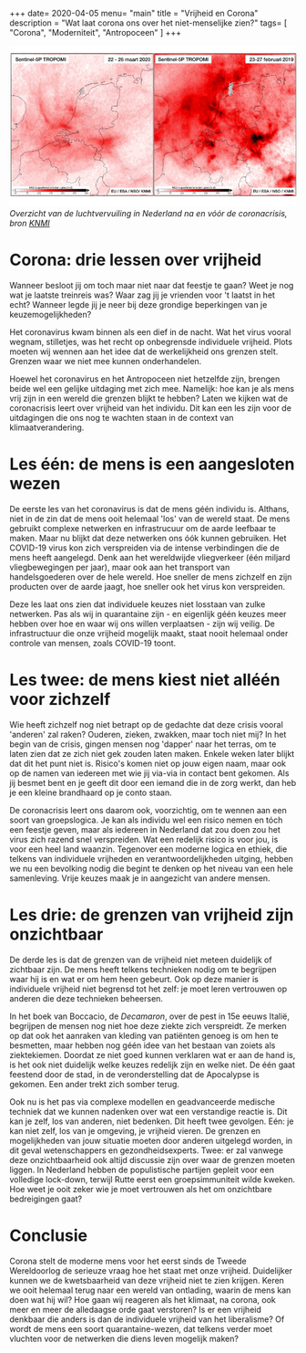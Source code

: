 
+++
date= 2020-04-05
menu= "main"
title = "Vrijheid en Corona"
description = "Wat laat corona ons over het niet-menselijke zien?"
tags= [
    "Corona",
    "Moderniteit",
    "Antropoceen"
]
+++

![](https://github.com/Boreque/deklos/blob/master/static/images/lucht.png?raw=true "Luchtkwaliteit voor en na Corona")
*Overzicht van de luchtvervuiling in Nederland na en vóór de coronacrisis, bron [KNMI](https://www.knmi.nl/over-het-knmi/nieuws/afname-luchtvervuiling-boven-nederland)*

# Corona: drie lessen over vrijheid

Wanneer besloot jij om toch maar niet naar dat feestje te gaan? Weet je nog wat je laatste treinreis was? Waar zag jij je vrienden voor 't laatst in het echt? Wanneer legde jij je neer bij deze grondige beperkingen van je keuzemogelijkheden? <!--more-->

Het coronavirus kwam binnen als een dief in de nacht. Wat het virus vooral wegnam, stilletjes, was het recht op onbegrensde individuele vrijheid. Plots moeten wij wennen aan het idee dat de werkelijkheid ons grenzen stelt. Grenzen waar we niet mee kunnen onderhandelen. 

Hoewel het coronavirus en het Antropoceen niet hetzelfde zijn, brengen beide wel een gelijke uitdaging met zich mee. Namelijk: hoe kan je als mens vrij zijn in een wereld die grenzen blijkt te hebben? Laten we kijken wat de coronacrisis leert over vrijheid van het individu. Dit kan een les zijn voor de uitdagingen die ons nog te wachten staan in de context van klimaatverandering. 

# Les één: de mens is een aangesloten wezen

De eerste les van het coronavirus is dat de mens géén individu is. Althans, niet in de zin dat de mens ooit helemaal 'los' van de wereld staat. De mens gebruikt complexe netwerken en infrastrucuur om de aarde leefbaar te maken. Maar nu blijkt dat deze netwerken ons óók kunnen gebruiken. Het COVID-19 virus kon zich verspreiden via de intense verbindingen die de mens heeft aangelegd. Denk aan het wereldwijde vliegverkeer (één miljard vliegbewegingen per jaar), maar ook aan het transport van handelsgoederen over de hele wereld. Hoe sneller de mens zichzelf en zijn producten over de aarde jaagt, hoe sneller ook het virus kon verspreiden.

Deze les laat ons zien dat individuele keuzes niet losstaan van zulke netwerken. Pas als wij in quarantaine zijn - en eigenlijk géén keuzes meer hebben over hoe en waar wij ons willen verplaatsen - zijn wij veilig. De infrastructuur die onze vrijheid mogelijk maakt, staat nooit helemaal onder controle van mensen, zoals COVID-19 toont. 

# Les twee: de mens kiest niet alléén voor zichzelf

Wie heeft zichzelf nog niet betrapt op de gedachte dat deze crisis vooral 'anderen' zal raken? Ouderen, zieken, zwakken, maar toch niet mij? In het begin van de crisis, gingen mensen nog 'dapper' naar het terras, om te laten zien dat ze zich niet gek zouden laten maken. Enkele weken later blijkt dat dit het punt niet is. Risico's komen niet op jouw eigen naam, maar ook op de namen van iedereen met wie jij via-via in contact bent gekomen. Als jij besmet bent en je geeft dit door een iemand die in de zorg werkt, dan heb je een kleine brandhaard op je conto staan. 

De coronacrisis leert ons daarom ook, voorzichtig, om te wennen aan een soort van groepslogica. Je kan als individu wel een risico nemen en tóch een feestje geven, maar als iedereen in Nederland dat zou doen zou het virus zich razend snel verspreiden. Wat een redelijk risico is voor jou, is voor een heel land waanzin. Tegenover een moderne logica en ethiek, die telkens van individuele vrijheden en verantwoordelijkheden uitging, hebben we nu een bevolking nodig die begint te denken op het niveau van een hele samenleving. Vrije keuzes maak je in aangezicht van andere mensen. 

# Les drie: de grenzen van vrijheid zijn onzichtbaar

De derde les is dat de grenzen van de vrijheid niet meteen duidelijk of zichtbaar zijn. De mens heeft telkens technieken nodig om te begrijpen waar hij is en wat er om hem heen gebeurt. Ook op deze manier is individuele vrijheid niet begrensd tot het zelf: je moet leren vertrouwen op anderen die deze technieken beheersen.

In het boek van Boccacio, de *Decamaron*, over de pest in 15e eeuws Italië, begrijpen de mensen nog niet hoe deze ziekte zich verspreidt. Ze merken op dat ook het aanraken van kleding van patiënten genoeg is om hen te besmetten, maar hebben nog géén idee van het bestaan van zoiets als ziektekiemen. Doordat ze niet goed kunnen verklaren wat er aan de hand is, is het ook niet duidelijk welke keuzes redelijk zijn en welke niet. De één gaat feestend door de stad, in de veronderstelling dat de Apocalypse is gekomen. Een ander trekt zich somber terug. 

Ook nu is het pas via complexe modellen en geadvanceerde medische techniek dat we kunnen nadenken over wat een verstandige reactie is. Dit kan je zelf, los van anderen, niet bedenken. Dit heeft twee gevolgen. Eén: je kan niet zelf, los van je omgeving, je vrijheid vieren. De grenzen en mogelijkheden van jouw situatie moeten door anderen uitgelegd worden, in dit geval wetenschappers en gezondheidsexperts. Twee: er zal vanwege deze onzichtbaarheid ook altijd discussie zijn over waar de grenzen moeten liggen. In Nederland hebben de populistische partijen gepleit voor een volledige lock-down, terwijl Rutte eerst een groepsimmuniteit wilde kweken. Hoe weet je ooit zeker wie je moet vertrouwen als het om onzichtbare bedreigingen gaat? 

# Conclusie

Corona stelt de moderne mens voor het eerst sinds de Tweede Wereldoorlog de serieuze vraag hoe het staat met onze vrijheid. Duidelijker kunnen we de kwetsbaarheid van deze vrijheid niet te zien krijgen. Keren we ooit helemaal terug naar een wereld van ontlading, waarin de mens kan doen wat hij wil? Hoe gaan wij reageren als het klimaat, na corona, ook meer en meer de alledaagse orde gaat verstoren? Is er een vrijheid denkbaar die anders is dan de individuele vrijheid van het liberalisme? Of wordt de mens een soort quarantaine-wezen, dat telkens verder moet vluchten voor de netwerken die diens leven mogelijk maken?
